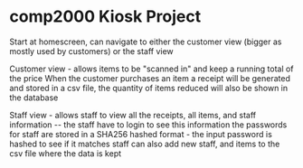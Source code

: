 # comp2000 Kiosk Project

Start at homescreen, can navigate to either the customer view (bigger as mostly used by customers) or the staff view

Customer view - allows items to be "scanned in" and keep a running total of the price
When the customer purchases an item a receipt will be generated and stored in a csv file, the quantity of items reduced will also be shown in the database

Staff view - allows staff to view all the receipts, all items, and staff information -- the staff have to login to see this information
the passwords for staff are stored in a SHA256 hashed format - the input password is hashed to see if it matches
staff can also add new staff, and items to the csv file where the data is kept
